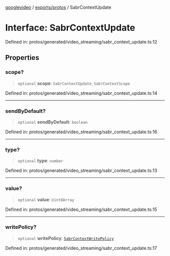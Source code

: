 [googlevideo](../../../README.md) / [exports/protos](../README.md) / SabrContextUpdate

# Interface: SabrContextUpdate

Defined in: protos/generated/video\_streaming/sabr\_context\_update.ts:12

## Properties

### scope?

> `optional` **scope**: `SabrContextUpdate_SabrContextScope`

Defined in: protos/generated/video\_streaming/sabr\_context\_update.ts:14

***

### sendByDefault?

> `optional` **sendByDefault**: `boolean`

Defined in: protos/generated/video\_streaming/sabr\_context\_update.ts:16

***

### type?

> `optional` **type**: `number`

Defined in: protos/generated/video\_streaming/sabr\_context\_update.ts:13

***

### value?

> `optional` **value**: `Uint8Array`

Defined in: protos/generated/video\_streaming/sabr\_context\_update.ts:15

***

### writePolicy?

> `optional` **writePolicy**: [`SabrContextWritePolicy`](../enumerations/SabrContextWritePolicy.md)

Defined in: protos/generated/video\_streaming/sabr\_context\_update.ts:17

